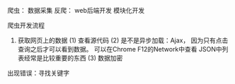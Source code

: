 爬虫： 数据采集
反爬： web后端开发
模块化开发

爬虫开发流程
1. 获取网页上的数据
(1) 查看源代码
(2) 是不是异步加载：Ajax，
	因为只有点击查询之后才可以看到数据。
	可以在Chrome F12的Network中查看
	JSON中列表经常是比较重要的东西
(3) 数据加密
	
出现错误：寻找关键字
